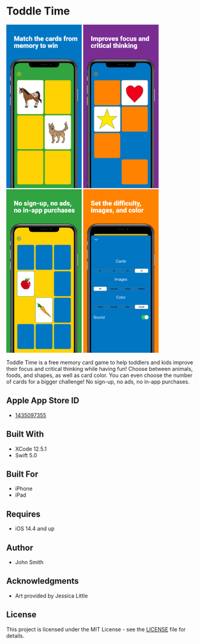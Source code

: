 # Toddle Time

<img src="ToddleTimeSwiftUI/Model/Assets.xcassets/Apple%20iPhone%2011%20Pro%20Max%20(0).imageset/Apple%20iPhone%2011%20Pro%20Max%20(0).png" width="200"> <img src="ToddleTimeSwiftUI/Model/Assets.xcassets/Apple%20iPhone%2011%20Pro%20Max%20(1).imageset/Apple%20iPhone%2011%20Pro%20Max%20(1).png" width="200"> <img src="ToddleTimeSwiftUI/Model/Assets.xcassets/Apple%20iPhone%2011%20Pro%20Max%20(2).imageset/Apple%20iPhone%2011%20Pro%20Max%20(2).png" width="200"> <img src="ToddleTimeSwiftUI/Model/Assets.xcassets/Apple%20iPhone%2011%20Pro%20Max%20(3).imageset/Apple%20iPhone%2011%20Pro%20Max%20(3).png" width="200">

Toddle Time is a free memory card game to help toddlers and kids improve their focus and critical thinking while having fun! Choose between animals, foods, and shapes, as well as card color. You can even choose the number of cards for a bigger challenge! No sign-up, no ads, no in-app purchases.

## Apple App Store ID

* [1435097355](https://apps.apple.com/us/app/toddle-time/id1435097355)

## Built With

* XCode 12.5.1
* Swift 5.0

## Built For

* iPhone
* iPad

## Requires

* iOS 14.4 and up

## Author

* John Smith

## Acknowledgments

* Art provided by Jessica Little

## License

This project is licensed under the MIT License - see the [LICENSE](LICENSE) file for details.
